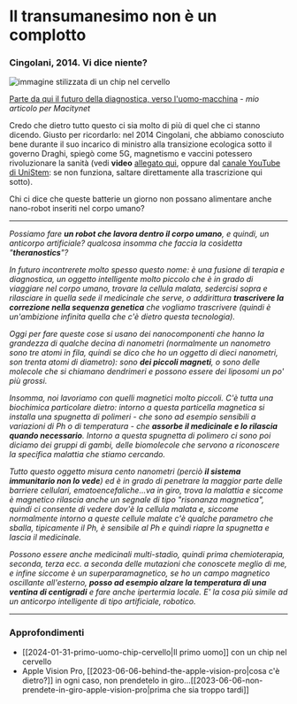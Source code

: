 # Il transumanesimo non è un complotto

### Cingolani, 2014. Vi dice niente?

![immagine stilizzata di un chip nel cervello](chip-cervello.jpeg)

[Parte da qui il futuro della diagnostica, verso l'uomo-macchina](https://www.macitynet.it/e-italiana-la-prima-batteria-commestibile-al-mondo/) - *mio articolo per Macitynet*

Credo che dietro tutto questo ci sia molto di più di quel che ci stanno dicendo. Giusto per ricordarlo: nel 2014 Cingolani, che abbiamo conosciuto bene durante il suo incarico di ministro alla transizione ecologica sotto il governo Draghi, spiegò come 5G, magnetismo e vaccini potessero rivoluzionare la sanità (vedi **video** [allegato qui](https://t.me/yuridiprodo/39), oppure dal [canale YouTube di UniStem](https://www.youtube.com/watch?v=Alh2LDdpH9w): se non funziona, saltare direttamente alla trascrizione qui sotto).

Chi ci dice che queste batterie un giorno non possano alimentare anche nano-robot inseriti nel corpo umano?

---

*Possiamo fare **un robot che lavora dentro il corpo umano**, e quindi, un anticorpo artificiale? qualcosa insomma che faccia la cosìdetta "**theranostics**"?*

*In futuro incontrerete molto spesso questo nome: è una fusione di terapia e diagnostica, un oggetto intelligente molto piccolo che è in grado di viaggiare nel corpo umano, trovare la cellula malata, sedercisi sopra e rilasciare in quella sede il medicinale che serve, o addirittura **trascrivere la correzione nella sequenza genetica** che vogliamo trascrivere (quindi è un'ambizione infinita quella che c'è dietro questa tecnologia).*

*Oggi per fare queste cose si usano dei nanocomponenti che hanno la grandezza di qualche decina di nanometri (normalmente un nanometro sono tre atomi in fila, quindi se dico che ho un oggetto di dieci nanometri, son trenta atomi di diametro): sono **dei piccoli magneti**, o sono delle molecole che si chiamano dendrimeri e possono essere dei liposomi un po' più grossi.*

*Insomma, noi lavoriamo con quelli magnetici molto piccoli. C'è tutta una biochimica particolare dietro: intorno a questa particella magnetica si installa una spugnetta di polimeri - che sono ad esempio sensibili a variazioni di Ph o di temperatura - che **assorbe il medicinale e lo rilascia quando necessario**. Intorno a questa spugnetta di polimero ci sono poi diciamo dei gruppi di gambi, delle biomolecole che servono a riconoscere la specifica malattia che stiamo cercando.*

*Tutto questo oggetto misura cento nanometri (perciò **il sistema immunitario non lo vede**) ed è in grado di penetrare la maggior parte delle barriere cellulari, ematoencefaliche...va in giro, trova la malattia e siccome è magnetico rilascia anche un segnale di tipo "risonanza magnetica", quindi ci consente di vedere dov'è la cellula malata e, siccome normalmente intorno a queste cellule malate c'è qualche parametro che sballa, tipicamente il Ph, è sensibile al Ph e quindi riapre la spugnetta e lascia il medicinale.*

*Possono essere anche medicinali multi-stadio, quindi prima chemioterapia, seconda, terza ecc. a seconda delle mutazioni che conoscete meglio di me, e infine siccome è un superparamagnetico, se ho un campo magnetico oscillante all'esterno, **posso ad esempio alzare la temperatura di una ventina di centigradi** e fare anche ipertermia locale. E' la cosa più simile ad un anticorpo intelligente di tipo artificiale, robotico.*

---

### Approfondimenti
- [[2024-01-31-primo-uomo-chip-cervello|Il primo uomo]] con un chip nel cervello
- Apple Vision Pro, [[2023-06-06-behind-the-apple-vision-pro|cosa c'è dietro?]] in ogni caso, non prendetelo in giro...[[2023-06-06-non-prendete-in-giro-apple-vision-pro|prima che sia troppo tardi]]